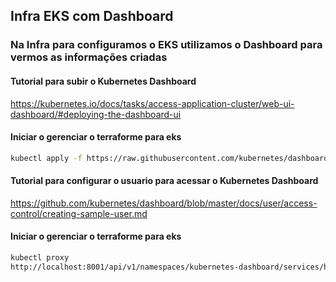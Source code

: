 ## Infra EKS com Dashboard
### Na Infra para configuramos o EKS utilizamos o Dashboard para vermos as informações criadas
#### Tutorial para subir o Kubernetes Dashboard
https://kubernetes.io/docs/tasks/access-application-cluster/web-ui-dashboard/#deploying-the-dashboard-ui
#### Iniciar o gerenciar o terraforme para eks
```sh
kubectl apply -f https://raw.githubusercontent.com/kubernetes/dashboard/v2.7.0/aio/deploy/recommended.yaml
```

#### Tutorial para configurar o usuario para acessar o Kubernetes Dashboard
https://github.com/kubernetes/dashboard/blob/master/docs/user/access-control/creating-sample-user.md
#### Iniciar o gerenciar o terraforme para eks
```sh
kubectl proxy
http://localhost:8001/api/v1/namespaces/kubernetes-dashboard/services/https:kubernetes-dashboard:/proxy/.
```
